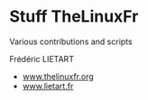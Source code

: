 Stuff TheLinuxFr
====================
Various contributions and scripts


Frédéric LIETART
* www.thelinuxfr.org
* www.lietart.fr
